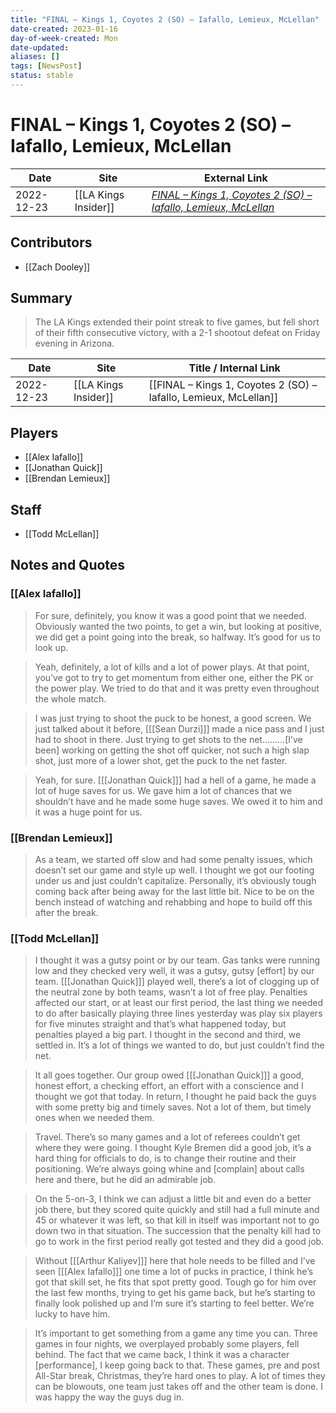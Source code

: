 ```yaml
---
title: "FINAL – Kings 1, Coyotes 2 (SO) – Iafallo, Lemieux, McLellan"
date-created: 2023-01-16
day-of-week-created: Mon
date-updated: 
aliases: []
tags: [NewsPost]
status: stable
---
```


# FINAL – Kings 1, Coyotes 2 (SO) – Iafallo, Lemieux, McLellan

| Date       | Site                 | External Link                                                                                                                                                |
| ---------- | -------------------- | ------------------------------------------------------------------------------------------------------------------------------------------------------------ |
| 2022-12-23 | [[LA Kings Insider]] | [*FINAL – Kings 1, Coyotes 2 (SO) – Iafallo, Lemieux, McLellan*](https://lakingsinsider.com/2022/12/23/final-kings-1-coyotes-2-so-iafallo-lemieux-mclellan/) |

## Contributors
- [[Zach Dooley]]

## Summary
> The LA Kings extended their point streak to five games, but fell short of their fifth consecutive victory, with a 2-1 shootout defeat on Friday evening in Arizona.

| Date       | Site                 | Title / Internal Link                                            |
| ---------- | -------------------- | ---------------------------------------------------------------- |
| 2022-12-23 | [[LA Kings Insider]] | [[FINAL – Kings 1, Coyotes 2 (SO) – Iafallo, Lemieux, McLellan]] |

## Players
- [[Alex Iafallo]]
- [[Jonathan Quick]]
- [[Brendan Lemieux]]

## Staff
- [[Todd McLellan]]

## Notes and Quotes
### [[Alex Iafallo]]
> For sure, definitely, you know it was a good point that we needed. Obviously wanted the two points, to get a win, but looking at positive, we did get a point going into the break, so halfway. It’s good for us to look up.

> Yeah, definitely, a lot of kills and a lot of power plays. At that point, you’ve got to try to get momentum from either one, either the PK or the power play. We tried to do that and it was pretty even throughout the whole match.

> I was just trying to shoot the puck to be honest, a good screen. We just talked about it before, \[[[Sean Durzi]]] made a nice pass and I just had to shoot in there. Just trying to get shots to the net………\[I’ve been] working on getting the shot off quicker, not such a high slap shot, just more of a lower shot, get the puck to the net faster.

> Yeah, for sure. \[[[Jonathan Quick]]] had a hell of a game, he made a lot of huge saves for us. We gave him a lot of chances that we shouldn’t have and he made some huge saves. We owed it to him and it was a huge point for us.

### [[Brendan Lemieux]]
> As a team, we started off slow and had some penalty issues, which doesn’t set our game and style up well. I thought we got our footing under us and just couldn’t capitalize. Personally, it’s obviously tough coming back after being away for the last little bit. Nice to be on the bench instead of watching and rehabbing and hope to build off this after the break.

### [[Todd McLellan]]
> I thought it was a gutsy point or by our team. Gas tanks were running low and they checked very well, it was a gutsy, gutsy \[effort] by our team. \[[[Jonathan Quick]]] played well, there’s a lot of clogging up of the neutral zone by both teams, wasn’t a lot of free play. Penalties affected our start, or at least our first period, the last thing we needed to do after basically playing three lines yesterday was play six players for five minutes straight and that’s what happened today, but penalties played a big part. I thought in the second and third, we settled in. It’s a lot of things we wanted to do, but just couldn’t find the net.

> It all goes together. Our group owed \[[[Jonathan Quick]]] a good, honest effort, a checking effort, an effort with a conscience and I thought we got that today. In return, I thought he paid back the guys with some pretty big and timely saves. Not a lot of them, but timely ones when we needed them.

> Travel. There’s so many games and a lot of referees couldn’t get where they were going. I thought Kyle Bremen did a good job, it’s a hard thing for officials to do, is to change their routine and their positioning. We’re always going whine and \[complain] about calls here and there, but he did an admirable job.

> On the 5-on-3, I think we can adjust a little bit and even do a better job there, but they scored quite quickly and still had a full minute and 45 or whatever it was left, so that kill in itself was important not to go down two in that situation. The succession that the penalty kill had to go to work in the first period really got tested and they did a good job.

> Without \[[[Arthur Kaliyev]]] here that hole needs to be filled and I’ve seen \[[[Alex Iafallo]]] one time a lot of pucks in practice, I think he’s got that skill set, he fits that spot pretty good. Tough go for him over the last few months, trying to get his game back, but he’s starting to finally look polished up and I’m sure it’s starting to feel better. We’re lucky to have him.

> It’s important to get something from a game any time you can. Three games in four nights, we overplayed probably some players, fell behind. The fact that we came back, I think it was a character \[performance], I keep going back to that. These games, pre and post All-Star break, Christmas, they’re hard ones to play. A lot of times they can be blowouts, one team just takes off and the other team is done. I was happy the way the guys dug in.
